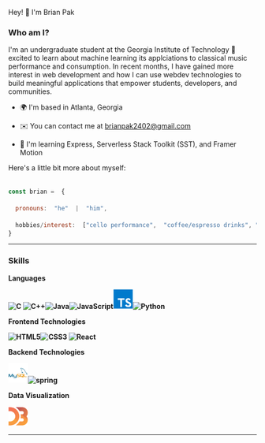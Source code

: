 
  
  
  

Hey! 👋 I'm Brian Pak

### Who am I?

I'm an undergraduate student at the Georgia Institute of Technology 🐝 excited to learn about machine learning its applciations to classical music performance and consumption. In recent months, I have gained more interest in web development and how I can use webdev technologies to build meaningful applications that empower students, developers, and communities.

* 🌍 I'm based in Atlanta, Georgia

* ✉️ You can contact me at [brianpak2402@gmail.com](mailto:brianpak2402@gmail.com)

* 🧠 I'm learning Express, Serverless Stack Toolkit (SST), and Framer Motion

  

Here's a little bit more about myself:

```javascript

const brian =  {

  pronouns:  "he"  |  "him",

  hobbies/interest:  ["cello performance",  "coffee/espresso drinks", "history", "brutalist architecture"],
}

```

  

---

  

### Skills

<b>Languages<b>
<p  align="left">
<img  src="https://raw.githubusercontent.com/danielcranney/readme-generator/main/public/icons/skills/c-colored.svg"  width="36"  height="36"  alt="C"  /></a>  <img  src="https://raw.githubusercontent.com/danielcranney/readme-generator/main/public/icons/skills/cplusplus-colored.svg"  width="36"  height="36"  alt="C++"  /><img  src="https://raw.githubusercontent.com/danielcranney/readme-generator/main/public/icons/skills/java-colored.svg"  width="36"  height="36"  alt="Java"  /><img  src="https://raw.githubusercontent.com/danielcranney/readme-generator/main/public/icons/skills/javascript-colored.svg"  width="36"  height="36"  alt="JavaScript"  /><img  src="https://raw.githubusercontent.com/devicons/devicon/master/icons/typescript/typescript-original.svg"  alt="typescript"  width="40"  height="40"/><img  src="https://raw.githubusercontent.com/danielcranney/readme-generator/main/public/icons/skills/python-colored.svg"  width="36"  height="36"  alt="Python"  />

  

<b>Frontend Technologies<b>
<p  align="left">
<img  src="https://raw.githubusercontent.com/danielcranney/readme-generator/main/public/icons/skills/html5-colored.svg"  width="36"  height="36"  alt="HTML5"  /><img  src="https://raw.githubusercontent.com/danielcranney/readme-generator/main/public/icons/skills/css3-colored.svg"  width="36"  height="36"  alt="CSS3"  />  <img  src="https://raw.githubusercontent.com/danielcranney/readme-generator/main/public/icons/skills/react-colored.svg"  width="36"  height="36"  alt="React"  />

  

<b>Backend Technologies<b>
<p  align="left">
<img  src="https://raw.githubusercontent.com/devicons/devicon/master/icons/mysql/mysql-original-wordmark.svg"  alt="mysql"  width="40"  height="40"/><img  src="https://www.vectorlogo.zone/logos/springio/springio-icon.svg"  alt="spring"  width="40"  height="40"/>

<b>Data Visualization<b>

<img  src="https://raw.githubusercontent.com/devicons/devicon/master/icons/d3js/d3js-original.svg"  alt="d3js"  width="40"  height="40"/>

---
